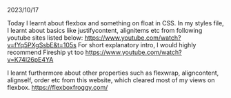 2023/10/17

Today I learnt about flexbox and something on float in CSS. In my styles file, I learnt about basics like justifycontent, alignitems etc from following youtube sites listed below:
https://www.youtube.com/watch?v=fYq5PXgSsbE&t=105s
For short explanatory intro, I would highly recommend Fireship yt too
https://www.youtube.com/watch?v=K74l26pE4YA

I learnt furthermore about other properties such as flexwrap, aligncontent, alignself, order etc from this website, which cleared most of my views on flexbox.
https://flexboxfroggy.com/
